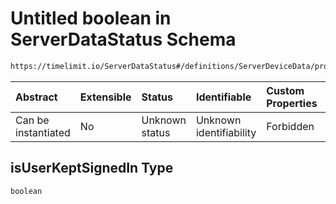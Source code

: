 # Untitled boolean in ServerDataStatus Schema

```txt
https://timelimit.io/ServerDataStatus#/definitions/ServerDeviceData/properties/isUserKeptSignedIn
```

| Abstract            | Extensible | Status         | Identifiable            | Custom Properties | Additional Properties | Access Restrictions | Defined In                                                                            |
| :------------------ | :--------- | :------------- | :---------------------- | :---------------- | :-------------------- | :------------------ | :------------------------------------------------------------------------------------ |
| Can be instantiated | No         | Unknown status | Unknown identifiability | Forbidden         | Allowed               | none                | [ServerDataStatus.schema.json\*](ServerDataStatus.schema.json "open original schema") |

## isUserKeptSignedIn Type

`boolean`
